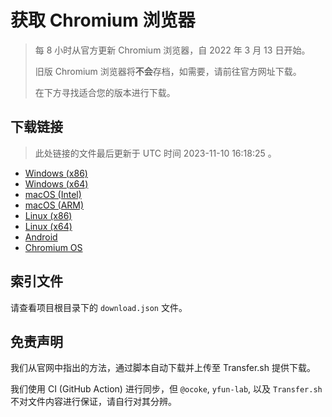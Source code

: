 # 获取 Chromium 浏览器

> 每 8 小时从官方更新 Chromium 浏览器，自 2022 年 3 月 13 日开始。
> 
> 旧版 Chromium 浏览器将**不会**存档，如需要，请前往官方网址下载。
>
> 在下方寻找适合您的版本进行下载。

## 下载链接

> 此处链接的文件最后更新于 UTC 时间 2023-11-10 16:18:25
。

- [Windows (x86)](https://transfer.sh/t9h4fRoIVL/Win.zip)
- [Windows (x64)](https://transfer.sh/nIUF7EMJRp/Win_x64.zip)
- [macOS (Intel)](https://transfer.sh/vQyBsqPXAD/Mac.zip)
- [macOS (ARM)](https://transfer.sh/NFCHcmP2ph/Mac_Arm.zip)
- [Linux (x86)](https://transfer.sh/uArXbYgWRP/Linux.zip)
- [Linux (x64)](https://transfer.sh/VS9yzouxk6/Linux_x64.zip)
- [Android](https://transfer.sh/Npbaeql5GO/Android.zip)
- [Chromium OS](https://transfer.sh/n0vOyFAL6M/Linux_ChromiumOS_Full.zip)

## 索引文件

请查看项目根目录下的 `download.json` 文件。

## 免责声明

我们从官网中指出的方法，通过脚本自动下载并上传至 Transfer.sh 提供下载。

我们使用 CI (GitHub Action) 进行同步，但 `@ocoke`, `yfun-lab`, 以及 `Transfer.sh` 不对文件内容进行保证，请自行对其分辨。
